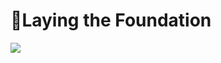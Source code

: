 # 📍Laying the Foundation

<img src="https://media.istockphoto.com/id/1201248958/vector/construction-workers-isometric-people-composition.jpg?s=612x612&w=0&k=20&c=ViXjasdrAQ7FxBQxzEN2qSAQ-LmGkClsmqqDhWahWtk=" />